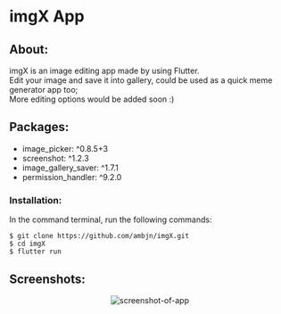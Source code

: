 # imgX App

## About:

imgX is an image editing app made by using Flutter. <br>
Edit your image and save it into gallery, could be used as a quick meme generator app too; <br>
More editing options would be added soon :)

## Packages:

<ul>
<li> image_picker: ^0.8.5+3 </li>
<li> screenshot: ^1.2.3 </li>
<li> image_gallery_saver: ^1.7.1 </li>
<li> permission_handler: ^9.2.0 </li>
</ul>

### Installation:

In the command terminal, run the following commands:

    $ git clone https://github.com/ambjn/imgX.git
    $ cd imgX
    $ flutter run

## Screenshots:

<center> 
<img src = screenshots/2.png alt='screenshot-of-app'> 
<!-- <img src = screenshots/1.png alt='screenshot-of-app'> -->
</center>
